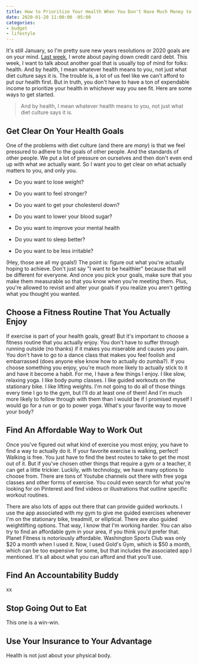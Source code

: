 ```yaml
---
title: How to Prioritize Your Health When You Don't Have Much Money to Spare
date: 2020-01-20 11:00:00 -05:00
categories:
- budget
- lifestyle
---
```


It's still January, so I'm pretty sure new years resolutions or 2020 goals are on your mind. [Last week](https://www.maggiegermano.com/blog/how-to-pay-down-credit-card-debt-this-year/), I wrote about paying down credit card debt. This week, I want to talk about another goal that is usually top of mind for folks: health. And by health, I mean whatever health means to you, not just what diet culture says it is. The trouble is, a lot of us feel like we can't afford to put our health first. But in truth, you don't have to have a ton of expendable income to prioritize your health in whichever way you see fit. Here are some ways to get started.

> And by health, I mean whatever health means to you, not just what diet culture says it is.

## Get Clear On Your Health Goals

One of the problems with diet culture (and there are *many*) is that we feel pressured to adhere to the goals of other people. And the standards of other people. We put a lot of pressure on ourselves and then don't even end up with what *we* actually want. So I want you to get clear on what actually matters to you, and only you.

* Do you want to lose weight?

* Do you want to feel stronger?

* Do you want to get your cholesterol down?

* Do you want to lower your blood sugar?

* Do you want to improve your mental health

* Do you want to sleep better?

* Do you want to be less irritable?

\(Hey, those are all my goals!) The point is: figure out what you're actually hoping to achieve. Don't just say "I want to be healthier" because that will be different for everyone. And once you pick your goals, make sure that you make them measurable so that you know when you're meeting them. Plus, you're allowed to revisit and alter your goals if you realize you aren't getting what you thought you wanted.

## Choose a Fitness Routine That You Actually Enjoy

If exercise is part of your health goals, great! But it's important to choose a fitness routine that you actually enjoy. You don't have to suffer through running outside (no thanks) if it makes you miserable and causes you pain. You don't have to go to a dance class that makes you feel foolish and embarrassed (does anyone else know how to actually do zumba?). If you choose something you enjoy, you're much more likely to actually stick to it and have it become a habit. For me, I have a few things I enjoy. I like slow, relaxing yoga. I like body pump classes. I like guided workouts on the stationary bike. I like lifting weights. I'm not going to do all of those things every time I go to the gym, but I'll do at least one of them! And I'm much more likely to follow through with them than I would be if I promised myself I would go for a run or go to power yoga. What's your favorite way to move your body?

## Find An Affordable Way to Work Out

Once you've figured out what kind of exercise you most enjoy, you have to find a way to actually do it. If your favorite exercise is walking, perfect! Walking is free. You just have to find the best routes to take to get the most out of it. But if you've chosen other things that require a gym or a teacher, it can get a little trickier. Luckily, with technology, we have many options to choose from. There are tons of Youtube channels out there with free yoga classes and other forms of exercise. You could even search for what you're looking for on Pinterest and find videos or illustrations that outline specific workout routines.

There are also lots of apps out there that can provide guided workouts. I use the app associated with my gym to give me guided exercises whenever I'm on the stationary bike, treadmill, or elliptical. There are also guided weightlifting options. That way, I know that I'm working harder. You can also try to find an affordable gym in your area, if you think you'd prefer that. Planet Fitness is notoriously affordable. Washington Sports Club was only $20 a month when I used it. Now, I used Gold's Gym, which is $50 a month, which can be too expensive for some, but that includes the associated app I mentioned. It's all about what you can afford and that you'll use.

## Find An Accountability Buddy

xx

## Stop Going Out to Eat

This one is a win-win. 

## Use Your Insurance to Your Advantage

Health is not just about your physical body.